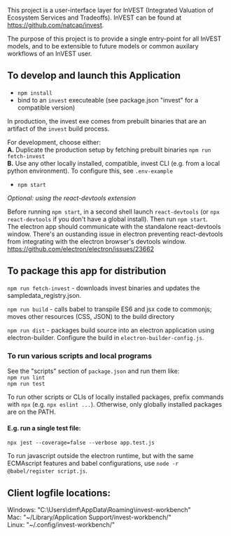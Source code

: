 This project is a user-interface layer for InVEST (Integrated Valuation of
Ecosystem Services and Tradeoffs).
InVEST can be found at https://github.com/natcap/invest.

The purpose of this project is to provide a single entry-point for all
InVEST models, and to be extensible to future models or common auxilary
workflows of an InVEST user.

## To develop and launch this Application

* `npm install`  
* bind to an `invest` executeable (see package.json "invest" for a compatible version)

In production, the invest exe comes from prebuilt binaries that are an artifact of the `invest` build process.  

For development, choose either:  
  **A.** Duplicate the production setup by fetching prebuilt binaries `npm run fetch-invest`  
  **B.** Use any other locally installed, compatible, invest CLI (e.g. from a local python environment). To configure this, see `.env-example`

* `npm start`

_Optional: using the react-devtools extension_  

Before running `npm start`, in a second shell launch `react-devtools` (or `npx react-devtools` if you don't have a global install). Then run `npm start`.  
The electron app should communicate with the
standalone react-devtools window. There's an oustanding issue in electron
preventing react-devtools from integrating with the electron browser's devtools window. https://github.com/electron/electron/issues/23662

## To package this app for distribution  

`npm run fetch-invest` - downloads invest binaries and updates the sampledata_registry.json.

`npm run build`  - calls babel to transpile ES6 and jsx code to commonjs; moves other resources (CSS, JSON) to the build directory

`npm run dist`  - packages build source into an electron application using electron-builder. Configure the build in `electron-builder-config.js`.  


### To run various scripts and local programs
See the "scripts" section of `package.json` and run them like:  
`npm run lint`  
`npm run test`  

To run other scripts or CLIs of locally installed packages, 
prefix commands with `npx` (e.g. `npx eslint ...`). Otherwise, only
globally installed packages are on the PATH. 

#### E.g. run a single test file:
`npx jest --coverage=false --verbose app.test.js`  

To run javascript outside the electron runtime, but with the same ECMAscript features and babel configurations, use `node -r @babel/register script.js`.  

## Client logfile locations:

Windows: "C:\Users\dmf\AppData\Roaming\invest-workbench\"  
Mac: "\~/Library/Application Support/invest-workbench/"  
Linux: "\~/.config/invest-workbench/"  
